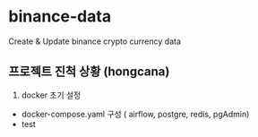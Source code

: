 # binance-data
Create &amp; Update binance crypto currency data


## 프로젝트 진척 상황 (hongcana)

1. docker 초기 설정

- docker-compose.yaml 구성 ( airflow, postgre, redis, pgAdmin)
- test